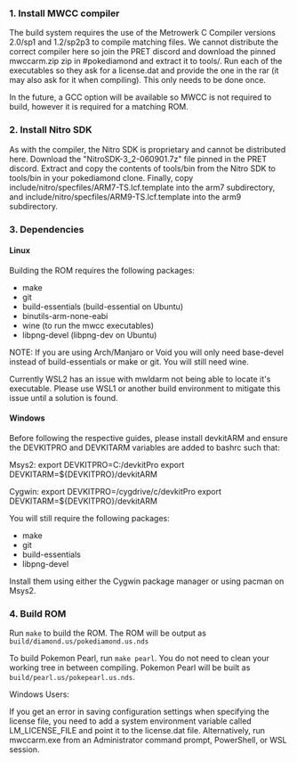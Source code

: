 ### 1. Install MWCC compiler

The build system requires the use of the Metrowerk C Compiler versions 2.0/sp1 and 1.2/sp2p3 to compile matching files. We cannot distribute the correct compiler here so join the PRET discord and download the pinned mwccarm.zip zip in #pokediamond and extract it to tools/. Run each of the executables so they ask for a license.dat and provide the one in the rar (it may also ask for it when compiling). This only needs to be done once.

In the future, a GCC option will be available so MWCC is not required to build, however it is required for a matching ROM.

### 2. Install Nitro SDK

As with the compiler, the Nitro SDK is proprietary and cannot be distributed here. Download the "NitroSDK-3_2-060901.7z" file pinned in the PRET discord. Extract and copy the contents of tools/bin from the Nitro SDK to tools/bin in your pokediamond clone. Finally, copy include/nitro/specfiles/ARM7-TS.lcf.template into the arm7 subdirectory, and include/nitro/specfiles/ARM9-TS.lcf.template into the arm9 subdirectory.

### 3. Dependencies

#### Linux

Building the ROM requires the following packages:

* make
* git
* build-essentials (build-essential on Ubuntu)
* binutils-arm-none-eabi
* wine (to run the mwcc executables)
* libpng-devel (libpng-dev on Ubuntu)

NOTE: If you are using Arch/Manjaro or Void you will only need base-devel instead of build-essentials or make or git. You will still need wine.

Currently WSL2 has an issue with mwldarm not being able to locate it's executable. Please use WSL1 or another build environment to mitigate this issue until a solution is found.

#### Windows

Before following the respective guides, please install devkitARM and ensure the DEVKITPRO and DEVKITARM variables are added to bashrc such that:

Msys2:
export DEVKITPRO=C:/devkitPro
export DEVKITARM=${DEVKITPRO}/devkitARM

Cygwin:
export DEVKITPRO=/cygdrive/c/devkitPro
export DEVKITARM=${DEVKITPRO}/devkitARM

You will still require the following packages:

* make
* git
* build-essentials
* libpng-devel

Install them using either the Cygwin package manager or using pacman on Msys2.

### 4. Build ROM

Run `make` to build the ROM. The ROM will be output as `build/diamond.us/pokediamond.us.nds`

To build Pokemon Pearl, run `make pearl`. You do not need to clean your working tree in between compiling. Pokemon Pearl will be built as `build/pearl.us/pokepearl.us.nds`.

Windows Users:

If you get an error in saving configuration settings when specifying the license file, you need to add a system environment variable called LM_LICENSE_FILE and point it to the license.dat file. Alternatively, run mwccarm.exe from an Administrator command prompt, PowerShell, or WSL session.
